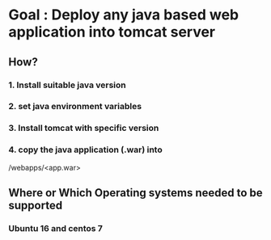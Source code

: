 # Goal : Deploy any java based web application into tomcat server

## How?
### 1. Install suitable java version
### 2. set java environment variables
### 3. Install tomcat with specific version
### 4. copy the java application (.war) into
<tomcatdirectory>/webapps/<app.war>

## Where or Which Operating systems needed to be supported
### Ubuntu 16 and centos 7